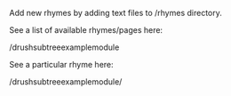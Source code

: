 Add new rhymes by adding text files to /rhymes directory.

See a list of available rhymes/pages here:

  /drushsubtreeexamplemodule

See a particular rhyme here:

  /drushsubtreeexamplemodule/<my-rhyme>
